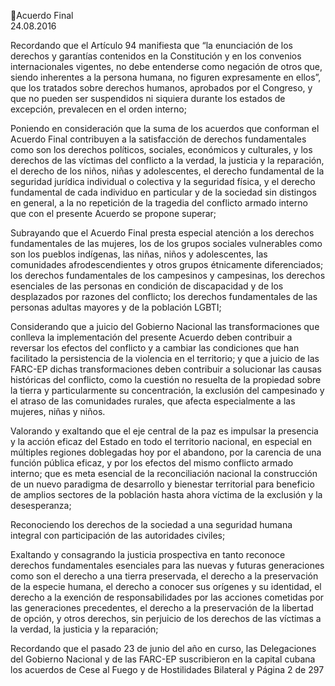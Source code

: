 Acuerdo Final  
24.08.2016  

Recordando que el Artículo 94 manifiesta que “la enunciación de los derechos y garantías contenidos en la 
Constitución y en los convenios internacionales vigentes, no debe entenderse como negación de otros que, 
siendo  inherentes  a  la  persona  humana,  no  figuren  expresamente  en  ellos”,  que  los  tratados  sobre 
derechos humanos, aprobados por el Congreso, y que no pueden ser suspendidos ni siquiera durante los 
estados de excepción, prevalecen en el orden interno; 
  
Poniendo en consideración que la suma de los acuerdos que conforman el Acuerdo Final contribuyen a la 
satisfacción  de  derechos  fundamentales  como  son  los  derechos  políticos,  sociales,  económicos  y 
culturales, y los derechos de las víctimas del conflicto a la verdad, la justicia  y la reparación, el derecho 
de los niños, niñas y adolescentes, el derecho fundamental de la seguridad jurídica individual o colectiva 
y la seguridad física, y el derecho fundamental de cada individuo en particular y de la sociedad sin distingos 
en general, a la no repetición de la tragedia del conflicto armado interno que con el presente Acuerdo se 
propone superar;  
 
Subrayando que el Acuerdo Final presta especial atención a los derechos fundamentales de las mujeres, 
los de los grupos sociales vulnerables como son los pueblos indígenas, las niñas, niños y adolescentes, las 
comunidades afrodescendientes y otros grupos étnicamente diferenciados; los derechos fundamentales 
de los campesinos y campesinas, los derechos esenciales  de las personas en condición de discapacidad y 
de los desplazados por razones del conflicto; los derechos fundamentales de las personas adultas mayores 
y de la población LGBTI; 
 
Considerando que a juicio del Gobierno Nacional las transformaciones que conlleva la implementación del 
presente Acuerdo deben contribuir a reversar los efectos del conflicto y a cambiar las condiciones que 
han  facilitado  la  persistencia  de  la  violencia  en  el  territorio;  y  que  a  juicio  de  las  FARC-EP  dichas 
transformaciones deben contribuir a solucionar las causas históricas del conflicto, como la cuestión no 
resuelta de la propiedad sobre la tierra y particularmente su concentración, la exclusión del campesinado 
y el atraso de las comunidades rurales, que afecta especialmente a las mujeres, niñas y niños. 
  
Valorando y exaltando que el eje central de la paz es impulsar la presencia y la acción eficaz del Estado en 
todo  el  territorio  nacional,  en  especial  en  múltiples  regiones  doblegadas  hoy  por  el  abandono,  por  la 
carencia de una función pública eficaz, y por los efectos del mismo conflicto armado interno; que es meta 
esencial de la reconciliación nacional la construcción de un nuevo paradigma de desarrollo y bienestar 
territorial  para  beneficio  de  amplios  sectores  de  la  población  hasta  ahora  víctima  de  la  exclusión  y  la 
desesperanza;  
 
Reconociendo  los  derechos  de  la  sociedad  a  una  seguridad  humana  integral  con  participación  de  las 
autoridades civiles; 
 
Exaltando y consagrando  la  justicia  prospectiva  en  tanto  reconoce  derechos  fundamentales  esenciales 
para  las  nuevas  y  futuras  generaciones  como  son  el  derecho  a  una  tierra  preservada,  el  derecho  a  la 
preservación  de  la  especie  humana,  el  derecho  a  conocer  sus  orígenes  y  su  identidad,  el  derecho  a  la 
exención de responsabilidades por las acciones cometidas por las generaciones precedentes, el derecho 
a la preservación de la libertad de opción, y otros derechos, sin perjuicio de los derechos de las víctimas a 
la verdad, la justicia y la reparación;  
 
Recordando que el pasado 23 de junio del año en curso, las Delegaciones del Gobierno Nacional y de las 
FARC-EP  suscribieron  en  la  capital  cubana  los  acuerdos  de  Cese  al  Fuego  y  de  Hostilidades  Bilateral  y 
Página 2 de 297 
 

